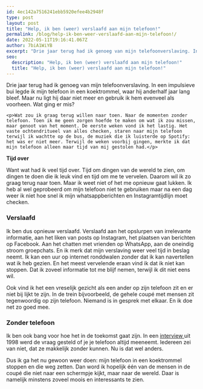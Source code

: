 ```yaml
---
id: 4ec142a7516241ebb5920efee4b2948f
type: post
layout: post
title: "Help, ik ben (weer) verslaafd aan mijn telefoon!"
permalink: /blog/help-ik-ben-weer-verslaafd-aan-mijn-telefoon!/
date: 2022-05-11T19:16:41.067Z
author: 7biA1WiYB
excerpt: "Drie jaar terug had ik genoeg van mijn telefoonverslaving. In een impulsieve bui legde ik mijn telefoon in een koektrommel, waar hij anderhalf jaar lang bleef. Maar nu ligt hij daar niet meer en gebruik ik hem evenveel als voorheen. Wat ging er mis?  "
seo:
  description: "Help, ik ben (weer) verslaafd aan mijn telefoon!"
  title: "Help, ik ben (weer) verslaafd aan mijn telefoon!"
---
```

Drie jaar terug had ik genoeg van mijn telefoonverslaving. In een impulsieve bui legde ik mijn telefoon in een koektrommel, waar hij anderhalf jaar lang bleef. Maar nu ligt hij daar niet meer en gebruik ik hem evenveel als voorheen. Wat ging er mis?  

    <p>Wat zou ik graag terug willen naar toen. Naar de momenten zonder telefoon. Toen ik me geen zorgen hoefde te maken om wat ik zou missen, maar genoot van het moment. De eerste weken vond ik het lastig. Het vaste ochtendritueel van alles checken, staren naar mijn telefoon terwijl ik wachtte op de bus, de muziek die ik luisterde op Spotify: het was er niet meer. Terwijl de weken voorbij gingen, merkte ik dat mijn telefoon alleen maar tijd van mij gestolen had.</p>
<p><strong>Tijd over</strong></p>
<p>Want wat had ik veel tijd over. Tijd om dingen van de wereld te zien, om dingen te doen die ik leuk vind en tijd om me te vervelen. Daarom wil ik zo graag terug naar toen. Maar ik weet niet of het me opnieuw gaat lukken. Ik heb al wel geprobeerd om mijn telefoon niet te gebruiken maar na een dag weer ik niet hoe snel ik mijn whatsappberichten en Instagramtijdlijn moet checken.  </p>
<h3>Verslaafd</h3>
<p>Ik ben dus opnieuw verslaafd. Verslaafd aan het opslurpen van irrelevante informatie, aan het liken van posts op Instagram, het plaatsen van berichten op Facebook. Aan het chatten met vrienden op WhatsApp, aan de oneindig stroom groepchats. En ik merk dat mijn verslaving weer veel tijd in beslag neemt. Ik kan een uur op internet ronddwalen zonder dat ik kan navertellen wat ik heb gezien. En het meest vervelende eraan vind ik dat ik niet kan stoppen. Dat ik zoveel informatie tot me blijf nemen, terwijl ik dit niet eens wil.</p>
<p>Ook vind ik het een vreselijk gezicht als een ander op zijn telefoon zit en er niet bij lijkt te zijn. In de trein bijvoorbeeld, de gehele coupé met mensen zit tegenwoordig op zijn telefoon. Niemand is in gesprek met elkaar. En ik doe net zo goed mee.</p>
<h3>Zonder telefoon</h3>
<p>Ik ben ook bang voor hoe het in de toekomst gaat zijn. In een <a href="https://youtu.be/TNwhIHqM60g">interview </a>uit 1998 werd de vraag gesteld of je je telefoon altijd meeneemt. Iedereen zei van niet, dat ze makkelijk zonder kunnen. Nu is dat wel anders. </p>
<p>Dus ik ga het nu gewoon weer doen: mijn telefoon in een koektrommel stoppen en die weg zetten. Dan word ik hopelijk één van de mensen in de coupé die niet naar een schermpje kijkt, maar naar de wereld. Daar is namelijk minstens zoveel moois en interessants te zien.</p>  
